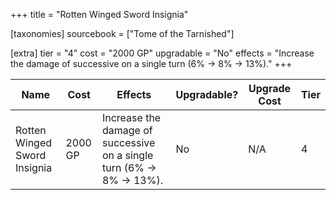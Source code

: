 +++
title = "Rotten Winged Sword Insignia"

[taxonomies]
sourcebook = ["Tome of the Tarnished"]

[extra]
tier = "4"
cost = "2000 GP"
upgradable = "No"
effects = "Increase the damage of successive on a single turn (6% → 8% → 13%)."
+++

| Name                          | Cost    | Effects                                                                                           | Upgradable? | Upgrade Cost | Tier |
| ----------------------------- | ------- | ----------------------------------------------------------------------------------------------- | ----------- | ------------ | ---- |
| Rotten Winged Sword Insignia | 2000 GP | Increase the damage of successive on a single turn (6% → 8% → 13%). | No | N/A | 4 |
